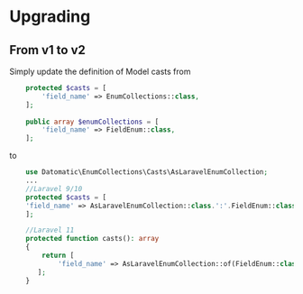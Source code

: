 # Upgrading

## From v1 to v2

Simply update the definition of Model casts from

```php
    protected $casts = [
        'field_name' => EnumCollections::class,
    ];
    
    public array $enumCollections = [
        'field_name' => FieldEnum::class,
    ];
```
to
```php
    use Datomatic\EnumCollections\Casts\AsLaravelEnumCollection;
    ...
    //Laravel 9/10
    protected $casts = [
    'field_name' => AsLaravelEnumCollection::class.':'.FieldEnum::class,
    ];

    //Laravel 11
    protected function casts(): array
    {
        return [
            'field_name' => AsLaravelEnumCollection::of(FieldEnum::class),
       ];
    }
```
